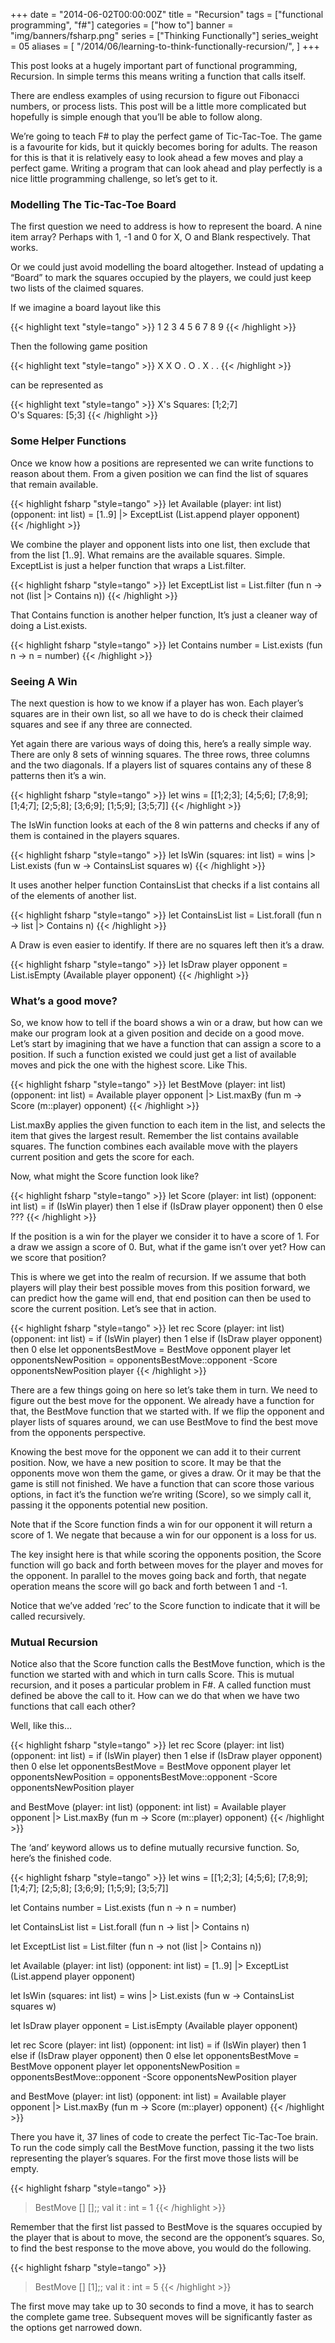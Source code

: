 +++
date = "2014-06-02T00:00:00Z"
title = "Recursion"
tags = ["functional programming", "f#"]
categories = ["how to"]
banner = "img/banners/fsharp.png"
series = ["Thinking Functionally"]
series_weight = 05
aliases = [
    "/2014/06/learning-to-think-functionally-recursion/",
]
+++

This post looks at a hugely important part of functional programming, Recursion. In simple terms this means writing a function that calls itself.

There are endless examples of using recursion to figure out Fibonacci numbers, or process lists. This post will be a little more complicated but hopefully is simple enough that you’ll be able to follow along.

We’re going to teach F# to play the perfect game of Tic-Tac-Toe. The game is a favourite for kids, but it quickly becomes boring for adults. The reason for this is that it is relatively easy to look ahead a few moves and play a perfect game. Writing a program that can look ahead and play perfectly is a nice little programming challenge, so let’s get to it.

### Modelling The Tic-Tac-Toe Board
The first question we need to address is how to represent the board. A nine item array? Perhaps with 1, -1 and 0 for X, O and Blank respectively. That works.

Or we could just avoid modelling the board altogether. Instead of updating a “Board” to mark the squares occupied by the players, we could just keep two lists of the claimed squares.

If we imagine a board layout like this

{{< highlight text "style=tango" >}}
1 2 3
4 5 6
7 8 9
{{< /highlight >}}

Then the following game position

{{< highlight text "style=tango" >}}
X X O
. O .
X . .
{{< /highlight >}}

can be represented as

{{< highlight text "style=tango" >}}
X's Squares: [1;2;7]  
O's Squares: [5;3]
{{< /highlight >}}

### Some Helper Functions

Once we know how a positions are represented we can write functions to reason about them. From a given position we can find the list of squares that remain available.

{{< highlight fsharp "style=tango" >}}
let Available (player: int list) (opponent: int list) =
    [1..9]
    |> ExceptList (List.append player opponent)  
{{< /highlight >}}

We combine the player and opponent lists into one list, then exclude that from the list [1..9]. What remains are the available squares. Simple. ExceptList is just a helper function that wraps a List.filter.

{{< highlight fsharp "style=tango" >}}
let ExceptList list = List.filter (fun n -> not (list |> Contains n))
{{< /highlight >}}

That Contains function is another helper function, It’s just a cleaner way of doing a List.exists.

{{< highlight fsharp "style=tango" >}}
let Contains number = List.exists (fun n -> n = number)
{{< /highlight >}}

### Seeing A Win
The next question is how to we know if a player has won. Each player’s squares are in their own list, so all we have to do is check their claimed squares and see if any three are connected.

Yet again there are various ways of doing this, here’s a really simple way. There are only 8 sets of winning squares. The three rows, three columns and the two diagonals. If a players list of squares contains any of these 8 patterns then it’s a win.

{{< highlight fsharp "style=tango" >}}
let wins = [[1;2;3];
            [4;5;6];
            [7;8;9];
            [1;4;7];
            [2;5;8];
            [3;6;9];
            [1;5;9];
            [3;5;7]]
{{< /highlight >}}

The IsWin function looks at each of the 8 win patterns and checks if any of them is contained in the players squares.

{{< highlight fsharp "style=tango" >}}
let IsWin (squares: int list) = 
    wins |> List.exists (fun w -> ContainsList squares w)
{{< /highlight >}}

It uses another helper function ContainsList that checks if a list contains all of the elements of another list.

{{< highlight fsharp "style=tango" >}}
let ContainsList list = List.forall (fun n -> list |> Contains n)
{{< /highlight >}}

A Draw is even easier to identify. If there are no squares left then it’s a draw.

{{< highlight fsharp "style=tango" >}}
let IsDraw player opponent = List.isEmpty (Available player opponent)
{{< /highlight >}}

### What’s a good move?
So, we know how to tell if the board shows a win or a draw, but how can we make our program look at a given position and decide on a good move. Let’s start by imagining that we have a function that can assign a score to a position. If such a function existed we could just get a list of available moves and pick the one with the highest score. Like This.

{{< highlight fsharp "style=tango" >}}
let BestMove (player: int list) (opponent: int list) =
    Available player opponent
    |> List.maxBy (fun m -> Score (m::player) opponent) 
{{< /highlight >}}

List.maxBy applies the given function to each item in the list, and selects the item that gives the largest result. Remember the list contains available squares. The function combines each available move with the players current position and gets the score for each.

Now, what might the Score function look like?

{{< highlight fsharp "style=tango" >}}
let Score (player: int list) (opponent: int list) =
    if (IsWin player) then 1
    else if (IsDraw player opponent) then 0
    else ???
{{< /highlight >}}

If the position is a win for the player we consider it to have a score of 1. For a draw we assign a score of 0. But, what if the game isn’t over yet? How can we score that position?

This is where we get into the realm of recursion. If we assume that both players will play their best possible moves from this position forward, we can predict how the game will end, that end position can then be used to score the current position. Let’s see that in action.

{{< highlight fsharp "style=tango" >}}
let rec Score (player: int list) (opponent: int list) =
    if (IsWin player) then 1
    else if (IsDraw player opponent) then 0
    else
        let opponentsBestMove = BestMove opponent player
        let opponentsNewPosition = opponentsBestMove::opponent
        -Score opponentsNewPosition player
{{< /highlight >}}

There are a few things going on here so let’s take them in turn. We need to figure out the best move for the opponent. We already have a function for that, the BestMove function that we started with. If we flip the opponent and player lists of squares around, we can use BestMove to find the best move from the opponents perspective.

Knowing the best move for the opponent we can add it to their current position. Now, we have a new position to score. It may be that the opponents move won them the game, or gives a draw. Or it may be that the game is still not finished. We have a function that can score those various options, in fact it’s the function we’re writing (Score), so we simply call it, passing it the opponents potential new position.

Note that if the Score function finds a win for our opponent it will return a score of 1. We negate that because a win for our opponent is a loss for us.

The key insight here is that while scoring the opponents position, the Score function will go back and forth between moves for the player and moves for the opponent. In parallel to the moves going back and forth, that negate operation means the score will go back and forth between 1 and -1.

Notice that we’ve added ‘rec’ to the Score function to indicate that it will be called recursively.

### Mutual Recursion
Notice also that the Score function calls the BestMove function, which is the function we started with and which in turn calls Score. This is mutual recursion, and it poses a particular problem in F#. A called function must defined be above the call to it. How can we do that when we have two functions that call each other?

Well, like this…

{{< highlight fsharp "style=tango" >}}
let rec Score (player: int list) (opponent: int list) =
    if (IsWin player) then 1
    else if (IsDraw player opponent) then 0
    else
        let opponentsBestMove = BestMove opponent player
        let opponentsNewPosition = opponentsBestMove::opponent
        -Score opponentsNewPosition player

and BestMove (player: int list) (opponent: int list) =
    Available player opponent
    |> List.maxBy (fun m -> Score (m::player) opponent) 
{{< /highlight >}}

The ‘and’ keyword allows us to define mutually recursive function. So, here’s the finished code.

{{< highlight fsharp "style=tango" >}}
let wins = [[1;2;3];
            [4;5;6];
            [7;8;9];
            [1;4;7];
            [2;5;8];
            [3;6;9];
            [1;5;9];
            [3;5;7]]

let Contains number = List.exists (fun n -> n = number)

let ContainsList list = List.forall (fun n -> list |> Contains n)

let ExceptList list = List.filter (fun n -> not (list |> Contains n))

let Available (player: int list) (opponent: int list) =
    [1..9]
    |> ExceptList (List.append player opponent)  

let IsWin (squares: int list) = 
    wins |> List.exists (fun w -> ContainsList squares w)
 
let IsDraw player opponent =
    List.isEmpty (Available player opponent)

let rec Score (player: int list) (opponent: int list) =
    if (IsWin player) then 1
    else if (IsDraw player opponent) then 0
    else
        let opponentsBestMove = BestMove opponent player
        let opponentsNewPosition = opponentsBestMove::opponent
        -Score opponentsNewPosition player

and BestMove (player: int list) (opponent: int list) =
    Available player opponent
    |> List.maxBy (fun m -> Score (m::player) opponent) 
{{< /highlight >}}

There you have it, 37 lines of code to create the perfect Tic-Tac-Toe brain. To run the code simply call the BestMove function, passing it the two lists representing the player’s squares. For the first move those lists will be empty.

{{< highlight fsharp "style=tango" >}}
> BestMove [] [];;
val it : int = 1
{{< /highlight >}}

Remember that the first list passed to BestMove is the squares occupied by the player that is about to move, the second are the opponent’s squares. So, to find the best response to the move above, you would do the following.

{{< highlight fsharp "style=tango" >}}
> BestMove [] [1];;
val it : int = 5
{{< /highlight >}}

The first move may take up to 30 seconds to find a move, it has to search the complete game tree. Subsequent moves will be significantly faster as the options get narrowed down.